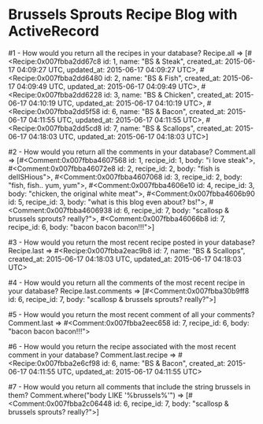 # Brussels Sprouts Recipe Blog with ActiveRecord

#1 - How would you return all the recipes in your database?
Recipe.all
=> [#<Recipe:0x007fbba2dd67c8 id: 1, name: "BS & Steak", created_at: 2015-06-17 04:09:27 UTC, updated_at: 2015-06-17 04:09:27 UTC>,
 #<Recipe:0x007fbba2dd6480 id: 2, name: "BS & Fish", created_at: 2015-06-17 04:09:49 UTC, updated_at: 2015-06-17 04:09:49 UTC>,
 #<Recipe:0x007fbba2dd6228 id: 3, name: "BS & Chicken", created_at: 2015-06-17 04:10:19 UTC, updated_at: 2015-06-17 04:10:19 UTC>,
 #<Recipe:0x007fbba2dd5f58 id: 6, name: "BS & Bacon", created_at: 2015-06-17 04:11:55 UTC, updated_at: 2015-06-17 04:11:55 UTC>,
 #<Recipe:0x007fbba2dd5cd8 id: 7, name: "BS & Scallops", created_at: 2015-06-17 04:18:03 UTC, updated_at: 2015-06-17 04:18:03 UTC>]

#2 - How would you return all the comments in your database?
Comment.all
=> [#<Comment:0x007fbba4607568 id: 1, recipe_id: 1, body: "i love steak">,
 #<Comment:0x007fbba46072e8 id: 2, recipe_id: 2, body: "fish is delISHious">,
 #<Comment:0x007fbba4607068 id: 3, recipe_id: 2, body: "fish, fish.. yum, yum">,
 #<Comment:0x007fbba4606e10 id: 4, recipe_id: 3, body: "chicken, the original white meat">,
 #<Comment:0x007fbba4606b90 id: 5, recipe_id: 3, body: "what is this blog even about? bs!">,
 #<Comment:0x007fbba4606938 id: 6, recipe_id: 7, body: "scallosp & brussels sprouts? really?">,
 #<Comment:0x007fbba46066b8 id: 7, recipe_id: 6, body: "bacon bacon bacon!!!">]

#3 - How would you return the most recent recipe posted in your database?
Recipe.last
=> #<Recipe:0x007fbba2eac9b8 id: 7, name: "BS & Scallops", created_at: 2015-06-17 04:18:03 UTC, updated_at: 2015-06-17 04:18:03 UTC>

#4 - How would you return all the comments of the most recent recipe in your database?
Recipe.last.comments
=> [#<Comment:0x007fbba30b9ff8 id: 6, recipe_id: 7, body: "scallosp & brussels sprouts? really?">]

#5 - How would you return the most recent comment of all your comments?
Comment.last
=> #<Comment:0x007fbba2eec658 id: 7, recipe_id: 6, body: "bacon bacon bacon!!!">

#6 - How would you return the recipe associated with the most recent comment in your database?
Comment.last.recipe
=> #<Recipe:0x007fbba2e6cf98 id: 6, name: "BS & Bacon", created_at: 2015-06-17 04:11:55 UTC, updated_at: 2015-06-17 04:11:55 UTC>

#7 - How would you return all comments that include the string brussels in them?
Comment.where("body LIKE '%brussels%'")
=> [#<Comment:0x007fbba2c06448 id: 6, recipe_id: 7, body: "scallosp & brussels sprouts? really?">]
